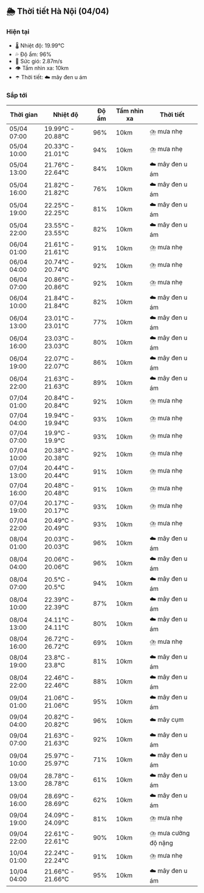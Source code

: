 ## 🌦️ Thời tiết Hà Nội (04/04)

### Hiện tại

- 🌡️ Nhiệt độ: 19.99℃
- 💦 Độ ẩm: 96%
- 💨 Sức gió: 2.87m/s
- 👁️ Tầm nhìn xa: 10km
- ☂️ Thời tiết: ☁️ mây đen u ám

### Sắp tới

| Thời gian | Nhiệt độ | Độ ẩm | Tầm nhìn xa | Thời tiết |
| --- | --- | --- | --- | --- |
| 05/04 07:00 | 19.99℃ - 20.88℃ | 96% | 10km | ⛈️ mưa nhẹ |
| 05/04 10:00 | 20.33℃ - 21.01℃ | 94% | 10km | ⛈️ mưa nhẹ |
| 05/04 13:00 | 21.76℃ - 22.64℃ | 84% | 10km | ☁️ mây đen u ám |
| 05/04 16:00 | 21.82℃ - 21.82℃ | 76% | 10km | ☁️ mây đen u ám |
| 05/04 19:00 | 22.25℃ - 22.25℃ | 81% | 10km | ☁️ mây đen u ám |
| 05/04 22:00 | 23.55℃ - 23.55℃ | 82% | 10km | ☁️ mây đen u ám |
| 06/04 01:00 | 21.61℃ - 21.61℃ | 91% | 10km | ⛈️ mưa nhẹ |
| 06/04 04:00 | 20.74℃ - 20.74℃ | 92% | 10km | ⛈️ mưa nhẹ |
| 06/04 07:00 | 20.86℃ - 20.86℃ | 92% | 10km | ⛈️ mưa nhẹ |
| 06/04 10:00 | 21.84℃ - 21.84℃ | 82% | 10km | ☁️ mây đen u ám |
| 06/04 13:00 | 23.01℃ - 23.01℃ | 77% | 10km | ☁️ mây đen u ám |
| 06/04 16:00 | 23.03℃ - 23.03℃ | 80% | 10km | ☁️ mây đen u ám |
| 06/04 19:00 | 22.07℃ - 22.07℃ | 86% | 10km | ☁️ mây đen u ám |
| 06/04 22:00 | 21.63℃ - 21.63℃ | 89% | 10km | ☁️ mây đen u ám |
| 07/04 01:00 | 20.84℃ - 20.84℃ | 92% | 10km | ⛈️ mưa nhẹ |
| 07/04 04:00 | 19.94℃ - 19.94℃ | 93% | 10km | ⛈️ mưa nhẹ |
| 07/04 07:00 | 19.9℃ - 19.9℃ | 93% | 10km | ⛈️ mưa nhẹ |
| 07/04 10:00 | 20.38℃ - 20.38℃ | 92% | 10km | ⛈️ mưa nhẹ |
| 07/04 13:00 | 20.44℃ - 20.44℃ | 91% | 10km | ⛈️ mưa nhẹ |
| 07/04 16:00 | 20.48℃ - 20.48℃ | 91% | 10km | ⛈️ mưa nhẹ |
| 07/04 19:00 | 20.17℃ - 20.17℃ | 93% | 10km | ⛈️ mưa nhẹ |
| 07/04 22:00 | 20.49℃ - 20.49℃ | 93% | 10km | ⛈️ mưa nhẹ |
| 08/04 01:00 | 20.03℃ - 20.03℃ | 96% | 10km | ☁️ mây đen u ám |
| 08/04 04:00 | 20.06℃ - 20.06℃ | 96% | 10km | ☁️ mây đen u ám |
| 08/04 07:00 | 20.5℃ - 20.5℃ | 94% | 10km | ☁️ mây đen u ám |
| 08/04 10:00 | 22.39℃ - 22.39℃ | 87% | 10km | ☁️ mây đen u ám |
| 08/04 13:00 | 24.11℃ - 24.11℃ | 80% | 10km | ☁️ mây đen u ám |
| 08/04 16:00 | 26.72℃ - 26.72℃ | 69% | 10km | ⛈️ mưa nhẹ |
| 08/04 19:00 | 23.8℃ - 23.8℃ | 81% | 10km | ☁️ mây đen u ám |
| 08/04 22:00 | 22.46℃ - 22.46℃ | 88% | 10km | ☁️ mây đen u ám |
| 09/04 01:00 | 21.06℃ - 21.06℃ | 95% | 10km | ☁️ mây đen u ám |
| 09/04 04:00 | 20.82℃ - 20.82℃ | 96% | 10km | ☁️ mây cụm |
| 09/04 07:00 | 21.63℃ - 21.63℃ | 92% | 10km | ☁️ mây đen u ám |
| 09/04 10:00 | 25.97℃ - 25.97℃ | 71% | 10km | ☁️ mây đen u ám |
| 09/04 13:00 | 28.78℃ - 28.78℃ | 61% | 10km | ☁️ mây đen u ám |
| 09/04 16:00 | 28.69℃ - 28.69℃ | 62% | 10km | ☁️ mây đen u ám |
| 09/04 19:00 | 24.09℃ - 24.09℃ | 81% | 10km | ⛈️ mưa nhẹ |
| 09/04 22:00 | 22.61℃ - 22.61℃ | 90% | 10km | ⛈️ mưa cường độ nặng |
| 10/04 01:00 | 22.24℃ - 22.24℃ | 91% | 10km | ⛈️ mưa nhẹ |
| 10/04 04:00 | 21.66℃ - 21.66℃ | 95% | 10km | ☁️ mây đen u ám |
